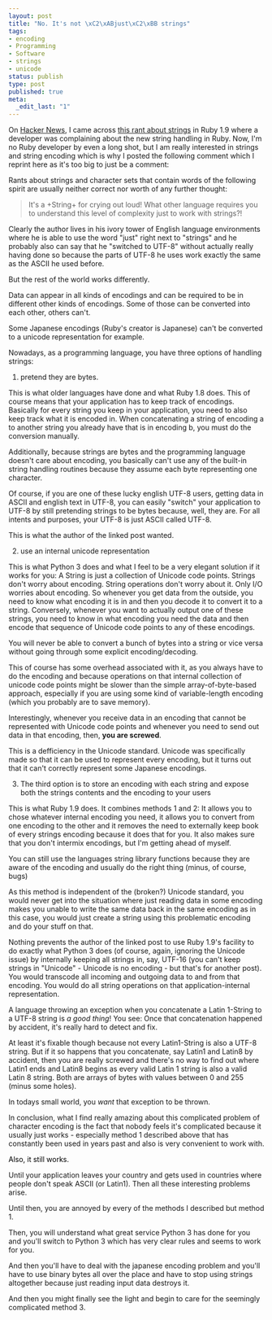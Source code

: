 ```yaml
---
layout: post
title: "No. It's not \xC2\xABjust\xC2\xBB strings"
tags:
- encoding
- Programming
- Software
- strings
- unicode
status: publish
type: post
published: true
meta:
  _edit_last: "1"
---
```

On <a href="http://news.ycombinator.com/item?id=1162122">Hacker News</a>, I came across <a href="http://github.com/candlerb/string19/raw/47b0cba0a2047eca0612b4e24a540f011cf2cac3/soapbox.rb">this rant about strings</a> in Ruby 1.9 where a developer was complaining about the new string handling in Ruby. Now, I'm no Ruby developer by even a long shot, but I am really interested in strings and string encoding which is why I posted the following comment which I reprint here as it's too big to just be a comment:

Rants about strings and character sets that contain words of the following spirit are usually neither correct nor worth of any further thought:
<blockquote>It's a +String+ for crying out loud!  What other language requires you to understand this
level of complexity just to work with strings?!</blockquote>
Clearly the author lives in his ivory tower of English language environments where he is able to use the word "just" right next to "strings" and he probably also can say that he "switched to UTF-8" without actually really having done so because the parts of UTF-8 he uses work exactly the same as the ASCII he used before.

But the rest of the world works differently.

Data can appear in all kinds of encodings and can be required to be in different other kinds of encodings. Some of those can be converted into each other, others can't.

Some Japanese encodings (Ruby's creator is Japanese) can't be converted to a unicode representation for example.

Nowadays, as a programming language, you have three options of handling strings:

1) pretend they are bytes.

This is what older languages have done and what Ruby 1.8 does. This of course means that your application has to keep track of encodings. Basically for every string you keep in your application, you need to also keep track what it is encoded in. When concatenating a string of encoding a to another string you already have that is in encoding b, you must do the conversion manually.

Additionally, because strings are bytes and the programming language doesn't care about encoding, you basically can't use any of the built-in string handling routines because they assume each byte representing one character.

Of course, if you are one of these lucky english UTF-8 users, getting data in ASCII and english text in UTF-8, you can easily "switch" your application to UTF-8 by still pretending strings to be bytes because, well, they are. For all intents and purposes, your UTF-8 is just ASCII called UTF-8.

This is what the author of the linked post wanted.

2) use an internal unicode representation

This is what Python 3 does and what I feel to be a very elegant solution if it works for you: A String is just a collection of Unicode code points. Strings don't worry about encoding. String operations don't worry about it. Only I/O worries about encoding. So whenever you get data from the outside, you need to know what encoding it is in and then you decode it to convert it to a string. Conversely, whenever you want to actually output one of these strings, you need to know in what encoding you need the data and then encode that sequence of Unicode code points to any of these encodings.

You will never be able to convert a bunch of bytes into a string or vice versa without going through some explicit encoding/decoding.

This of course has some overhead associated with it, as you always have to do the encoding and because operations on that internal collection of unicode code points might be slower than the simple array-of-byte-based approach, especially if you are using some kind of variable-length encoding (which you probably are to save memory).

Interestingly, whenever you receive data in an encoding that cannot be represented with Unicode code points and whenever you need to send out data in that encoding, then, <strong>you are screwed</strong>.

This is a defficiency in the Unicode standard. Unicode was specifically made so that it can be used to represent every encoding, but it turns out that it can't correctly represent some Japanese encodings.

3) The third option is to store an encoding with each string and expose both the strings contents and the encoding to your users

This is what Ruby 1.9 does. It combines methods 1 and 2: It allows you to chose whatever internal encoding you need, it allows you to convert from one encoding to the other and it removes the need to externally keep book of every strings encoding because it does that for you. It also makes sure that you don't intermix encodings, but I'm getting ahead of myself.

You can still use the languages string library functions because they are aware of the encoding and usually do the right thing (minus, of course, bugs)

As this method is independent of the (broken?) Unicode standard, you would never get into the situation where just reading data in some encoding makes you unable to write the same data back in the same encoding as in this case, you would just create a string using this problematic encoding and do your stuff on that.

Nothing prevents the author of the linked post to use Ruby 1.9's facility to do exactly what Python 3 does (of course, again, ignoring the Unicode issue) by internally keeping all strings in, say, UTF-16 (you can't keep strings in "Unicode" - Unicode is no encoding - but that's for another post). You would transcode all incoming and outgoing data to and from that encoding. You would do all string operations on that application-internal representation.

A language throwing an exception when you concatenate a Latin 1-String to a UTF-8 string is <em>a good thing</em>! You see: Once that concatenation happened by accident, it's really hard to detect and fix.

At least it's fixable though because not every Latin1-String is also a UTF-8 string. But if it so happens that you concatenate, say Latin1 and Latin8 by accident, then you are really screwed and there's no way to find out where Latin1 ends and Latin8 begins as every valid Latin 1 string is also a valid Latin 8 string. Both are arrays of bytes with values between 0 and 255 (minus some holes).

In todays small world, you <em>want</em> that exception to be thrown.

In conclusion, what I find really amazing about this complicated problem of character encoding is the fact that nobody feels it's complicated because it usually just works - especially method 1 described above that has constantly been used in years past and also is very convenient to work with.

<span style="color: #000000;">Also, it still works.

Until your application leaves your country and gets used in countries where people don't speak ASCII (or Latin1). Then all these interesting problems arise.

Until then, you are annoyed by every of the methods I described but method 1.

Then, you will understand what great service Python 3 has done for you and you'll switch to Python 3 which has very clear rules and seems to work for you.

And then you'll have to deal with the japanese encoding problem and you'll have to use binary bytes all over the place and have to stop using strings altogether because just reading input data destroys it.

And then you might finally see the light and begin to care for the seemingly complicated method 3.

</span>
